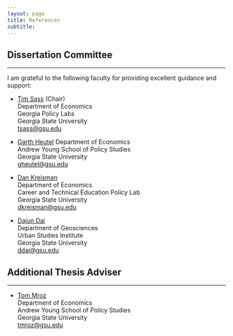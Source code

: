 ```yaml
---
layout: page
title: References
subtitle: 
---
```


## Dissertation Committee
---

I am grateful to the following faculty for providing excellent guidance and support:

- [Tim Sass](http://www2.gsu.edu/~tsass/) (Chair)  
   Department of Economics  
   Georgia Policy Labs   
   Georgia State University   
   [tsass@gsu.edu](mailto:tsass@gsu.edu)  

- [Garth Heutel](http://sites.gsu.edu/gheutel/)
   Department of Economics    
   Andrew Young School of Policy Studies   
   Georgia State University  
   [gheutel@gsu.edu](mailto:gheutel@gsu.edu)    

- [Dan Kreisman](http://www.dkreisman.com/index.html)  
   Department of Economics   
   Career and Technical Education Policy Lab    
   Georgia State University    
   [dkreisman@gsu.edu](mailto:dkreisman@gsu.edu)    

- [Dajun Dai](https://shared.cas.gsu.edu/profile/dajun-dai/)  
   Department of Geosciences    
   Urban Studies Institute   
   Georgia State University   
   [ddai@gsu.edu](mailto:ddai@gsu.edu)    

## Additional Thesis Adviser
---

- [Tom Mroz](https://aysps.gsu.edu/profile/tom-mroz-2/)  
   Department of Economics   
   Andrew Young School of Policy Studies    
   Georgia State University    
   [tmroz@gsu.edu](mailto:tmroz@gsu.edu)    


